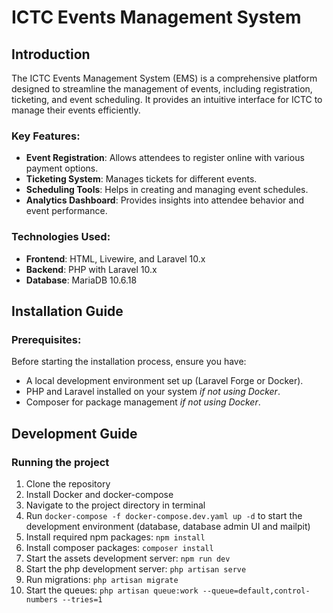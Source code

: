 # ICTC Events Management System

## Introduction

The ICTC Events Management System (EMS) is a comprehensive platform designed to streamline the management of events, including registration, ticketing, and event scheduling. It provides an intuitive interface for ICTC to manage their events efficiently.
### Key Features:

- **Event Registration**: Allows attendees to register online with various payment options.
- **Ticketing System**: Manages tickets for different events.
- **Scheduling Tools**: Helps in creating and managing event schedules.
- **Analytics Dashboard**: Provides insights into attendee behavior and event performance.

### Technologies Used:

- **Frontend**: HTML, Livewire, and Laravel 10.x
- **Backend**: PHP with Laravel 10.x
- **Database**: MariaDB 10.6.18
 
## Installation Guide

### Prerequisites:
Before starting the installation process, ensure you have:
- A local development environment set up (Laravel Forge or Docker).
- PHP and Laravel installed on your system _if not using Docker_.
- Composer for package management _if not using Docker_.


## Development Guide
### Running the project
1. Clone the repository
2. Install Docker and docker-compose
3. Navigate to the project directory in terminal
4. Run `docker-compose -f docker-compose.dev.yaml up -d` to start the development environment (database, database admin UI and mailpit)
5. Install required npm packages: `npm install`
6. Install composer packages: `composer install`
7. Start the assets development server: `npm run dev`
8. Start the php development server: `php artisan serve`
9. Run migrations: `php artisan migrate`
10. Start the queues: `php artisan queue:work --queue=default,control-numbers --tries=1`
